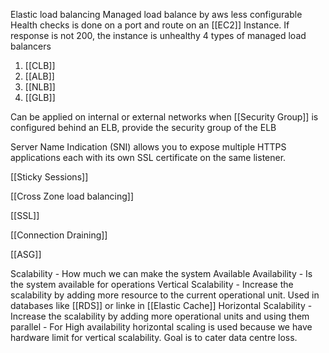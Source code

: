 Elastic load balancing
Managed load balance by aws
less configurable
Health checks is done on a port and route on an [[EC2]] Instance. If response is not 200, the instance is unhealthy
4 types of managed load balancers
1. [[CLB]] 
2. [[ALB]]
3. [[NLB]]
4. [[GLB]]

Can be applied on internal or external networks
when [[Security Group]] is configured behind an ELB, provide the security group of the ELB

Server Name Indication (SNI) allows you to expose multiple HTTPS applications each with its own SSL certificate on the same listener.

[[Sticky Sessions]]

[[Cross Zone load balancing]]

[[SSL]]

[[Connection Draining]]

[[ASG]]

Scalability - How much we can make the system Available
Availability - Is the system available for operations
Vertical Scalability - Increase the scalability by adding more  resource to the current operational unit. Used in databases like [[RDS]] or linke in [[Elastic Cache]]
Horizontal Scalability - Increase the scalability by adding more operational units and using them parallel - For High availability horizontal scaling is used because we have hardware limit for vertical scalability. Goal is to cater data centre loss.


